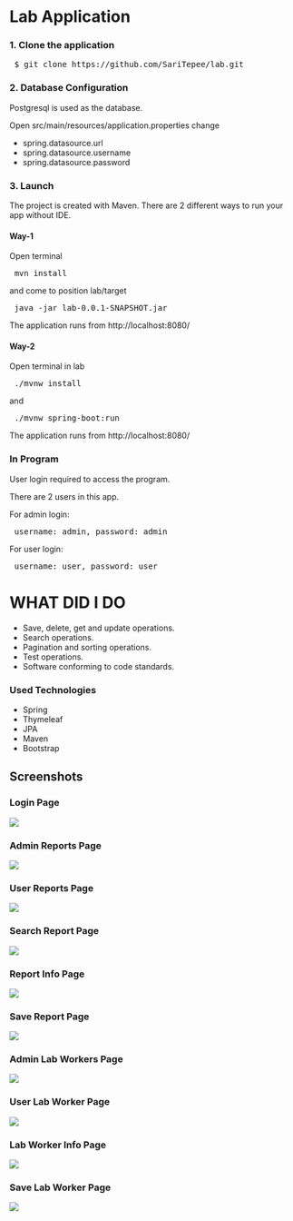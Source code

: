 # Lab Application

### 1. Clone the application

<pre> $ git clone https://github.com/SariTepee/lab.git </pre>

### 2. Database Configuration

Postgresql is used as the database.

Open src/main/resources/application.properties change 
<ul>
    <li>spring.datasource.url</li>
    <li>spring.datasource.username</li>
    <li>spring.datasource.password</li>
</ul>

### 3. Launch

The project is created with Maven. There are 2 different ways to run your app without IDE.

#### Way-1
Open terminal 
<pre> mvn install </pre>
and come to position lab/target  
<pre> java -jar lab-0.0.1-SNAPSHOT.jar </pre>

The application runs from http://localhost:8080/

#### Way-2
Open terminal in lab
<pre> ./mvnw install </pre>
and
<pre> ./mvnw spring-boot:run </pre>

The application runs from http://localhost:8080/

### In Program

User login required to access the program.

There are 2 users in this app.

For admin login:
<pre> username: admin, password: admin </pre>

For user login:
<pre> username: user, password: user </pre>

# WHAT DID I DO

<ul>
    <li>Save, delete, get and update operations.</li>
    <li>Search operations.</li>
    <li>Pagination and sorting operations.</li>
    <li>Test operations.</li>
    <li>Software conforming to code standards.</li>
</ul>

### Used Technologies

<ul>
    <li>Spring</li>
    <li>Thymeleaf</li>
    <li>JPA</li>
    <li>Maven</li>
    <li>Bootstrap</li>
</ul>

## Screenshots

### Login Page
![](https://github.com/SariTepee/lab/blob/master/screenshots/login.png)

### Admin Reports Page
![](https://github.com/SariTepee/lab/blob/master/screenshots/admin_reports.png)

### User Reports Page
![](https://github.com/SariTepee/lab/blob/master/screenshots/user_reports.png)

### Search Report Page
![](https://github.com/SariTepee/lab/blob/master/screenshots/searchReport.png)

### Report Info Page
![](https://github.com/SariTepee/lab/blob/master/screenshots/reportInfo.png)

### Save Report Page
![](https://github.com/SariTepee/lab/blob/master/screenshots/saveReport.png)

### Admin Lab Workers Page
![](https://github.com/SariTepee/lab/blob/master/screenshots/admin_labWorkers.png)

### User Lab Worker Page
![](https://github.com/SariTepee/lab/blob/master/screenshots/user_labWorkers.png)

### Lab Worker Info Page
![](https://github.com/SariTepee/lab/blob/master/screenshots/labWorkerInfo.png)

### Save Lab Worker Page
![](https://github.com/SariTepee/lab/blob/master/screenshots/saveLabWorker.png)
